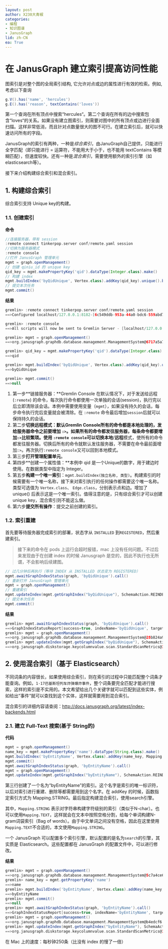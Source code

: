 ```yaml
---
layout: post
author: X230大青椒
categories:
- 编程
- 知识图谱
- JanusGraph
lid: zh-CN
ea: True
---
```


# 在 JanusGraph 建立索引提高访问性能

图索引是对整个图的全局索引结构, 它允许对点或边的属性进行有效的检索。例如, 考虑以下查询

```Groovy
g.V().has('name', 'hercules')
g.E().has('reason', textContains('loves'))
```

第一个查询在所有顶点中搜索“hercules“。第二个查询在所有的边中搜索包含“loves“的关系。如果没有建立图索引，则需要对图中的所有顶点或边进行全面扫描。这样非常低消，而且针对点数量很大的图不可行。在建立索引后，就可以快速访问所有的字段。

JanusGraph的索引有两种，一种是*综合索引*，由JanuGraph自己提供，只能进行全字匹配（即只能进行 = 运算符，不能用大于小于，也不能用 textContains 等模糊匹配），但速度较快。还有一种是*混合索引*，需要使用额外的索引引擎（如elasticsearch等）。

接下来介绍构建综合索引和混合索引。

## 1. 构建综合索引

综合索引支持 Unique key的构建。
### 1.1. 创建索引

**命令**
```Groovy
//连接服务器，带有 session
:remote connect tinkerpop.server conf/remote.yaml session
//切换为服务器模式
:remote console
//打开 JanusGraph 管理单元
mgmt = graph.openManagement()
// 创建 qiniu_id 的 unique key
qid_key = mgmt.makePropertyKey('qid').dataType(Integer.class).make()
// 构建 index
mgmt.buildIndex('byQidUnique', Vertex.class).addKey(qid_key).unique().buildCompositeIndex()
// 提交本次任务
mgmt.commit()
```

**结果**
```Groovy
gremlin> :remote connect tinkerpop.server conf/remote.yaml session
==>Configured localhost/127.0.0.1:8182-[6c549ddb-953a-44a0-bdc6-559abd77d674]

gremlin> :remote console
==>All scripts will now be sent to Gremlin Server - [localhost/127.0.0.1:8182]-[6c549ddb-953a-44a0-bdc6-559abd77d674] - type ':remote console' to return to local mode

gremlin> mgmt = graph.openManagement()
==>org.janusgraph.graphdb.database.management.ManagementSystem@6717a5a7

gremlin> qid_key = mgmt.makePropertyKey('qid').dataType(Integer.class).make()
==>qid

gremlin> mgmt.buildIndex('byQidUnique', Vertex.class).addKey(qid_key).unique().buildCompositeIndex()
==>byQidUnique

gremlin> mgmt.commit()
==>null
```

1. 第一步**链接服务器：**Gremlin Console 在默认情况下，对于发送给远程 (`:remote`) 的命令，每次执行命令都使用一次单独的会话(session)，执行完以后立即清除该会话。本例中需要使用变量（`mgmt`），如果没有持久的会话，每步命令执行完后变量就会被清除。在 `:remote` 命令最后增加`session`后就可以保持持久的会话。
2. 第二步**切换远程模式：**默认Gremlin Console所有的命令都是本地处理的，发给服务器命令之前要增加 `:>`。如果所有的命令都发往服务器，每条命令都要增加`:>`比较繁琐。使用 `:remote console`可以切换**本地**/**远程**模式，使所有的命令都发往服务器。切换后所有的命令就默认发往服务器，不需要在命令最前面增加`:>`。再次执行`:remote console`又可以回到本地模式。
3. 第三步**打开管理配置单元**。
4. 第四步**创建一个属性值：**本例中 qid 是一个Unique的数字，用于建边时使用。在数据类型中指定为 Integer。
5. 第五步**构建一个唯一索引**：`mgmt.buildIndex(独立名称, 类型)`。构建索引的时候需要有一个唯一名称，接下来对索引执行的任何操作都需要这个唯一名称。 类型可选值为 `Vertex.class`、 `Edge.class`，分别表示点和边。增加了 unique() 后表示这是一个唯一索引。值得注意的是，只有综合索引才可以创建unique key，混合索引则不能这么做。
6. 第六步**提交所有操作**：提交之前创建的索引。

### 1.2. 索引重建

首先要等待服务器完成索引的部署，状态字从 `INSTALLED` 到`REGISTERED`，然后重建索引。

> 接下来的命令在 pods 上运行会超时报错，mac 上没有任何问题。不过后来发现由于在创建 index 的时候 Janusgraph 是空的，因此不执行也无所谓，不会影响后续建图。

```Groovy
// 过几分钟后再执行（等待 INDEX 从 INSTALLED 状态变为 REGISTERED）
mgmt.awaitGraphIndexStatus(graph, 'byQidUnique').call()
// 重新打开 JanusGraph 管理单元
mgmt = graph.openManagement()
// 重建索引
mgmt.updateIndex(mgmt.getGraphIndex("byQidUnique"), SchemaAction.REINDEX).get()
// 提交本次任务
mgmt.commit()
```

**结果**

```Groovy
gremlin> mgmt.awaitGraphIndexStatus(graph, 'byQidUnique').call()
==>GraphIndexStatusReport[success=true, indexName='byQidUnique', targetStatus=[REGISTERED], notConverged={}, converged={qid=REGISTERED}, elapsed=PT0.011S]
gremlin> mgmt = graph.openManagement()
==>org.janusgraph.graphdb.database.management.ManagementSystem@28b824a9
gremlin> mgmt.updateIndex(mgmt.getGraphIndex("byQidUnique"), SchemaAction.REINDEX).get()
==>org.janusgraph.diskstorage.keycolumnvalue.scan.StandardScanMetrics@1cd6dbe
```

## 2. 使用混合索引（基于 Elasticsearch） 

不同词条的内容很长，如果使用综合索引，则在索引的过程中只能匹配整个词条才能查询。例如，`1·17巴基斯坦列车炸弹爆炸事件`，整个词条要完全匹配才能进行搜索，这样的索引是不实用的。本文希望给出几个关键字就可以匹配到这些实体，例如给出“事件“就可以查找到这个实体，这样就需要用到混合索引。

混合索引的详细内容请查阅：http://docs.janusgraph.org/latest/index-backends.html

### 2.1. 建立 Full-Text 搜索(基于 String的)

**代码**

```Groovy
mgmt = graph.openManagement()
name_key = mgmt.makePropertyKey('name').dataType(String.class).make()
mgmt.buildIndex('byEntityName', Vertex.class).addKey(name_key, Mapping.STRING.asParameter()).buildMixedIndex("search")
mgmt.commit()
mgmt.awaitGraphIndexStatus(graph, 'byEntityName').call()
mgmt = graph.openManagement()
mgmt.updateIndex(mgmt.getGraphIndex("byEntityName"), SchemaAction.REINDEX).get()
```

第三行创建了一个名为“byEntityName”的索引。这个名字是索引的唯一标识符，以后对索引进行重建、删除等都需要用到这个名字。在 addKey 的时候，函数指定索引方式为 Mapping.STRING。最后指定构建混合索引，使用search引擎。

其中，`Mapping.STRING` 表示对字符串构建字符级别的索引（类似于N-char）。也可以使用`Mapping.TEXT`，这样就会在文本中按照空格分割，给每个单词构建N-gram词袋索引（Bag of words）。由于中文单词之间没有空格，因此在这里使用`Mapping.TEXT`不合适的，本文使用`Mapping.STRING`。

一个 JanusGraph 可以配置多个索引引擎，默认配置的是名为`search`的引擎，其实质是 Elasticsearch。这些配置都在 JanusGraph 的配置文件中，可以进行修改。

**结果**

```Groovy
gremlin> mgmt = graph.openManagement()
==>org.janusgraph.graphdb.database.management.ManagementSystem@5c7a4ce6
gremlin> name_key = mgmt.getPropertyKey('name')
==>name
gremlin> mgmt.buildIndex('byEntityName', Vertex.class).addKey(name_key, Mapping.STRING.asParameter()).buildMixedIndex("search")
==>byEntityName
gremlin> mgmt.commit()
==>null
gremlin> mgmt.awaitGraphIndexStatus(graph, 'byEntityName').call()
==>GraphIndexStatusReport[success=true, indexName='byEntityName', targetStatus=[REGISTERED], notConverged={}, converged={name=REGISTERED}, elapsed=PT0.009S]
gremlin> mgmt = graph.openManagement()
==>org.janusgraph.graphdb.database.management.ManagementSystem@b4edcf6
gremlin> mgmt.updateIndex(mgmt.getGraphIndex("byEntityName"), SchemaAction.REINDEX).get()
==>org.janusgraph.diskstorage.keycolumnvalue.scan.StandardScanMetrics@1e062d77

```

在 Mac 上的速度：每秒钟250条（比没有 index 的慢了一倍）